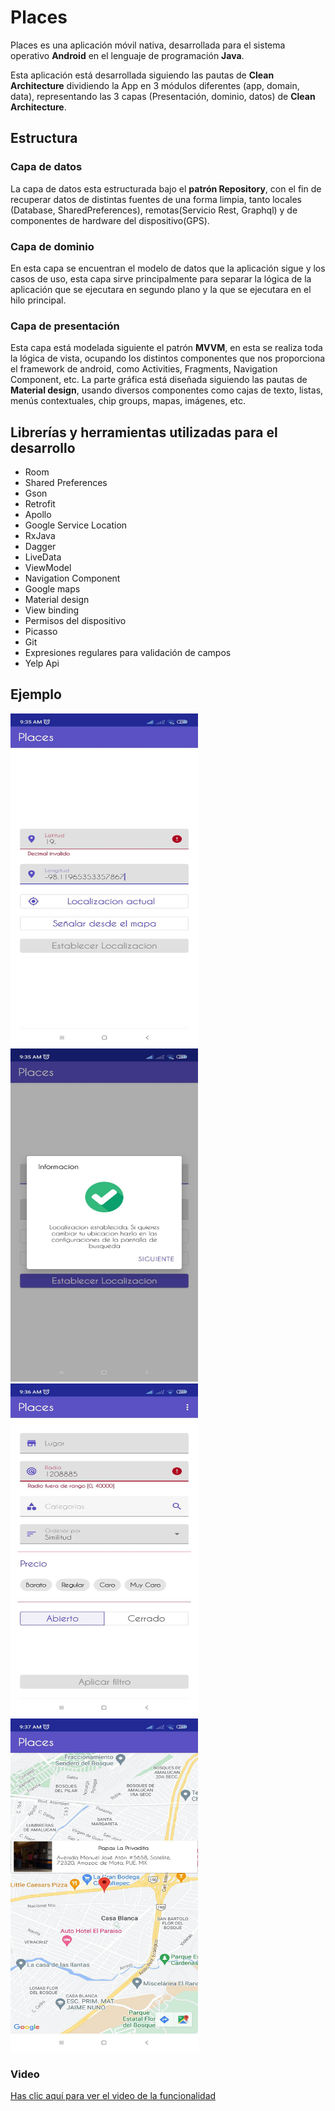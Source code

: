 # Places

Places es una aplicación móvil nativa, desarrollada para el sistema operativo **Android** en el lenguaje de programación **Java**.

Esta aplicación está desarrollada siguiendo las pautas de **Clean Architecture** dividiendo la App en 3 módulos diferentes (app, domain, data), representando las 3 capas (Presentación, dominio, datos) de **Clean Architecture**.

## Estructura

### Capa de datos

La capa de datos esta estructurada bajo el **patrón Repository**, con el fin de recuperar datos de distintas fuentes de una forma limpia, tanto locales (Database, SharedPreferences), remotas(Servicio Rest, Graphql) y de componentes de hardware del dispositivo(GPS).


### Capa de dominio

En esta capa se encuentran el modelo de datos que la aplicación sigue y los casos de uso, esta capa sirve principalmente para separar la lógica de la aplicación que se ejecutara en segundo plano y la que se ejecutara en el hilo principal.

### Capa de presentación

Esta capa está modelada siguiente el patrón **MVVM**, en esta se realiza toda la lógica de vista, ocupando los distintos componentes que nos proporciona el framework de android, como Activities, Fragments, Navigation Component, etc. La parte gráfica está diseñada siguiendo las pautas de **Material design**, usando diversos componentes como cajas de texto, listas, menús contextuales, chip groups, mapas, imágenes, etc.


## Librerías y herramientas utilizadas para el desarrollo

* Room
* Shared Preferences
* Gson
* Retrofit
* Apollo
* Google Service Location
* RxJava
* Dagger
* LiveData
* ViewModel
* Navigation Component
* Google maps
* Material design
* View binding
* Permisos del dispositivo
* Picasso
* Git
* Expresiones regulares para validación de campos
* Yelp Api

## Ejemplo

<img src="/preview/places_1.jpg" width="300" height="533"/>
<img src="/preview/places_2.jpg" width="300" height="533"/>
<img src="/preview/places_3.jpg" width="300" height="533"/>
<img src="/preview/places_4.jpg" width="300" height="533"/>

### Video
[Has clic aquí para ver el video de la funcionalidad](https://youtube.com/watch?v=vHVzcT6g0F0&feature=share)